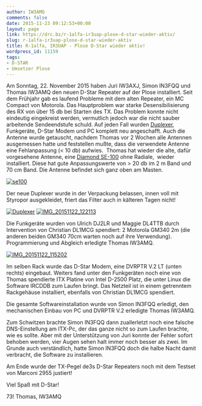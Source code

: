 ```yaml
---
author: IW3AMQ
comments: false
date: 2015-11-23 09:12:53+00:00
layout: page
link: https://drc.bz/r-1alfa-ir3uap-plose-d-star-wieder-aktiv/
slug: r-1alfa-ir3uap-plose-d-star-wieder-aktiv
title: R-1alfa, IR3UAP - Plose D-Star wieder aktiv!
wordpress_id: 11159
tags:
- D-STAR
- Umsetzer Plose
---
```


Am Sonntag, 22. November 2015 haben Juri IW3AXJ, Simon IN3FQQ und Thomas IW3AMQ den neuen D-Star Repeater auf der Plose installiert. Seit dem Frühjahr gab es laufend Probleme mit dem alten Repeater, ein MC Compact von Motorola. Das Hauptproblem war starke Desensibilisierung des RX von über 15 db bei Starten des TX. Das Problem konnte nicht eindeutig eingekreist werden, vermutlich jedoch war die nicht sauber arbeitende Sendeendstufe schuld. Auf jeden Fall wurden [Duplexer](http://www.duplexers.eu/catalog/2m/Duplexers/dpre4-6v/), Funkgeräte, D-Star Modem und PC komplett neu angeschafft. Auch die Antenne wurde getauscht, nachdem Thomas vor 2 Wochen alle Antennen ausgemessen hatte und feststellen mußte, dass die verwendete Antenne eine Fehlanpassung (< 10 db) aufwies.  Thomas hat wieder die alte, dafür vorgesehene Antenne, eine [Diamond SE-100](http://wimo.de/ukw-rundstrahler-diamond_d.html#marine) ohne Radiale,  wieder installiert. Diese hat gute Anpassungswerte von > 20 db im 2 m Band und 70 cm Band. Die Antenne befindet sich ganz oben am Masten.

[![se100](https://drc.bz/wp-content/uploads/2015/11/se100.jpg)](https://drc.bz/wp-content/uploads/2015/11/se100.jpg)

Der neue Duplexer wurde in der Verpackung belassen, innen voll mit Styropor ausgekleidet, friert das Filter auch in kälteren Tagen nicht!

[![Duplexer](https://drc.bz/wp-content/uploads/2015/11/Duplexer.jpg)](https://drc.bz/wp-content/uploads/2015/11/Duplexer.jpg) [![IMG_20151122_122113](https://drc.bz/wp-content/uploads/2015/11/IMG_20151122_122113-614x1024.jpg)](https://drc.bz/wp-content/uploads/2015/11/IMG_20151122_122113.jpg)

Die Funkgeräte wurden von Ulrich DJ2LR und Maggie DL4TTB durch Intervention von Christian DL1MCG spendiert: 2 Motorola GM340 2m (die anderen beiden GM340 70cm warten noch auf ihre Verwendung). Programmierung und Abgleich erledigte Thomas IW3AMQ.

[![IMG_20151122_115202](https://drc.bz/wp-content/uploads/2015/11/IMG_20151122_115202-614x1024.jpg)](https://drc.bz/wp-content/uploads/2015/11/IMG_20151122_115202.jpg)

Im selben Rack wurde das D-Star Modem, eine DVRPTR V.2 LT (unten rechts) eingebaut. Weiters fand unter den Funkgeräten noch eine von Thomas spendierte ITX Platine von Intel D-2500 Platz, die unter Linux die Software IRCDDB zum Laufen bringt. Das Netzteil ist in einem getrenntem Rackgehäuse installiert, ebenfalls von Christian DL1MCG spendiert.

Die gesamte Softwareinstallation wurde von Simon IN3FQQ erledigt, den mechanischen Einbau von PC und DVRPTR V.2 erledigte Thomas IW3AMQ.

Zum Schwitzen brachte Simon IN3FQQ dann zuallerletzt noch eine falsche DNS-Einstellung am ITX-Pc, der das ganze nicht so zum Laufen brachte, wie es sollte. Aber mit der Unterstützung von Juri konnte der Fehler sofort behoben werden, vier Augen sehen halt immer noch besser als zwei. Im Grunde auch verständlich, hatte Simon IN3FQQ doch die halbe Nacht damit verbracht, die Software zu installieren.

Am Ende wurde der TX-Pegel de3s D-Star Repeaters noch mit dem Testset von Marconi 2955 justiert!

Viel Spaß mit D-Star!

73! Thomas, IW3AMQ
